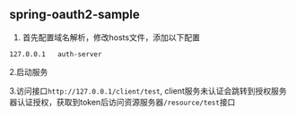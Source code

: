 ## spring-oauth2-sample
1. 首先配置域名解析，修改hosts文件，添加以下配置
```
127.0.0.1   auth-server
```

2.启动服务

3.访问接口`http://127.0.0.1/client/test`, client服务未认证会跳转到授权服务器认证授权，获取到token后访问资源服务器`/resource/test`接口
